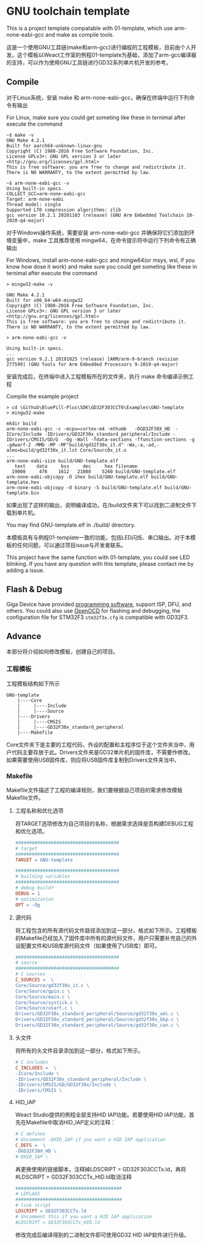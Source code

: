 # GNU toolchain template

This is a project template compatable with 01-template, which use arm-none-eabi-gcc and make as compile tools. 

这是一个使用GNU工具链(make和arm-gcc)进行编程的工程模板，目前由个人开发。这个模板以Weact工作室的例程01-template为基础，添加了arm-gcc编译器的支持，可以作为使用GNU工具链进行GD32系列单片机开发的参考。

## Compile

对于Linux系统，安装 make 和 arm-none-eabi-gcc，确保在终端中运行下列命令有输出

For Linux, make sure you could get someting like these in ternimal after execute the command

```
~$ make -v
GNU Make 4.2.1
Built for aarch64-unknown-linux-gnu
Copyright (C) 1988-2016 Free Software Foundation, Inc.
License GPLv3+: GNU GPL version 3 or later <http://gnu.org/licenses/gpl.html>
This is free software: you are free to change and redistribute it.
There is NO WARRANTY, to the extent permitted by law.

~$ arm-none-eabi-gcc -v
Using built-in specs.
COLLECT_GCC=arm-none-eabi-gcc
Target: arm-none-eabi
Thread model: single
Supported LTO compression algorithms: zlib
gcc version 10.2.1 20201103 (release) (GNU Arm Embedded Toolchain 10-2020-q4-major)
```

对于Windows操作系统，需要安装 arm-none-eabi-gcc 并确保将它们添加到环境变量中，make 工具推荐使用 mingw64，在命令提示符中运行下列命令有正确输出

For Windows, install arm-none-eabi-gcc and mingw64(or msys, wsl, if you know how dose it work) and make sure you could get someting like these in ternimal after execute the command

```
> mingw32-make -v 

GNU Make 4.2.1
Built for x86_64-w64-mingw32
Copyright (C) 1988-2016 Free Software Foundation, Inc.
License GPLv3+: GNU GPL version 3 or later <http://gnu.org/licenses/gpl.html>
This is free software: you are free to change and redistribute it.
There is NO WARRANTY, to the extent permitted by law.

> arm-none-eabi-gcc -v

Using built-in specs.
...
gcc version 9.2.1 20191025 (release) [ARM/arm-9-branch revision 277599] (GNU Tools for Arm Embedded Processors 9-2019-q4-major) 
```

安装完成后，在终端中进入工程模板所在的文件夹，执行 make 命令编译示例工程

Compile the example project

```
> cd \Github\BluePill-Plus\SDK\GD32F303CCT6\Examples\GNU-template
> mingw32-make

mkdir build
arm-none-eabi-gcc -c -mcpu=cortex-m4 -mthumb   -DGD32F30X_HD  -ICore/Include -IDrivers/GD32F30x_standard_peripheral/Include -IDrivers/CMSIS/GD/G  -Og -Wall -fdata-sections -ffunction-sections -g -gdwarf-2 -MMD -MP -MF"build/gd32f30x_it.d" -Wa,-a,-ad,-alms=build/gd32f30x_it.lst Core/Sourc0x_it.o
...
arm-none-eabi-size build/GNU-template.elf
   text    data     bss     dec     hex filename
  19000     476    1612   21088    5260 build/GNU-template.elf
arm-none-eabi-objcopy -O ihex build/GNU-template.elf build/GNU-template.hex
arm-none-eabi-objcopy -O binary -S build/GNU-template.elf build/GNU-template.bin
```

如果出现了这样的输出，说明编译成功，在/build文件夹下可以找到二进制文件下载到单片机。

You may find GNU-template.elf in ./build/ directory.

本模板具有与例程01-template一致的功能，包括LED闪烁、串口输出。对于本模板的任何问题，可以通过项目issue与开发者联系。

This project have the same function with 01-template, you could see LED blinking. If you have any question with this template, please contact me by adding a issue.

## Flash & Debug

Giga Device have provided [programming software](https://github.com/WeActTC/BluePill-Plus/tree/master/Soft/GD32), support ISP, DFU, and others. You could also use [OpenOCD](http://openocd.org/) for flashing and debugging, the configuration file for STM32F3  `stm32f3x.cfg`  is compatible with GD32F3.

## Advance

本部分将介绍如何修改模板，创建自己的项目。

### 工程模板

工程模板结构如下所示

```
GNU-template
	|----Core
	|     |----Include
	|     |----Source
	|----Drivers
	|     |----CMSIS
	|     |----GD32F30x_standard_peripheral
	|----Makefile
```

Core文件夹下是主要的工程代码，外设的配置和主程序位于这个文件夹当中，用户代码主要存放于此。Drivers文件夹是GD32单片机的固件库，不需要作修改。如果需要使用USB固件库，则应将USB固件库复制到Drivers文件夹当中。

### Makefile

Makefile文件描述了工程的编译规则，我们要根据自己项目的需求修改模板Makefile文件。

1. 工程名称和优化选项

   将TARGET选项修改为自己项目的名称，根据需求选择是否构建DEBUG工程和优化选项。

   ```makefile
   ######################################
   # target
   ######################################
   TARGET = GNU-template
   
   ######################################
   # building variables
   ######################################
   # debug build?
   DEBUG = 1
   # optimization
   OPT = -Og
   ```

2. 源代码

   将工程包含的所有源代码文件路径添加到这一部分，格式如下所示。工程模板的Makefile已经加入了固件库中所有的源代码文件，用户只需要补充自己的外设配置文件和USB库源代码文件（如果使用了USB库）即可。

   ```makefile
   ######################################
   # source
   ######################################
   # C sources
   C_SOURCES =  \
   Core/Source/gd32f30x_it.c \
   Core/Source/gpio.c \
   Core/Source/main.c \
   Core/Source/systick.c \
   Core/Source/usart.c \
   Drivers/GD32F30x_standard_peripheral/Source/gd32f30x_adc.c \
   Drivers/GD32F30x_standard_peripheral/Source/gd32f30x_bkp.c \
   Drivers/GD32F30x_standard_peripheral/Source/gd32f30x_can.c \
   ```

3. 头文件

   将所有的头文件目录添加到这一部分，格式如下所示。

   ```makefile
   # C includes
   C_INCLUDES =  \
   -ICore/Include \
   -IDrivers/GD32F30x_standard_peripheral/Include \
   -IDrivers/CMSIS/GD/GD32F30x/Include \
   -IDrivers/CMSIS \
   ```

4. HID_IAP

   Weact Studio提供的例程全部支持HID IAP功能。若要使用HID IAP功能，首先在Makefile中取消HID_IAP定义的注释：

   ```makefile
   # C defines
   # Uncomment -DHID_IAP if you want a HID IAP application
   C_DEFS =  \
   -DGD32F30X_HD \
   #-DHID_IAP \
   ```

   再更换使用的链接脚本，注释掉LDSCRIPT = GD32F303CCTx.ld，再将#LDSCRIPT = GD32F303CCTx_HID.ld取消注释

   ```makefile
   #######################################
   # LDFLAGS
   #######################################
   # link script
   LDSCRIPT = GD32F303CCTx.ld
   # Uncomment this if you want a HID IAP application 
   #LDSCRIPT = GD32F303CCTx_HID.ld
   ```

   修改完成后编译得到的二进制文件即可使用GD32 HID IAP软件进行升级。

